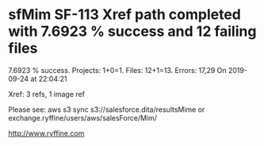 # sfMim SF-113 Xref path completed with 7.6923 % success and 12 failing files

7.6923 % success. Projects: 1+0=1.  Files: 12+1=13. Errors: 17,29  On 2019-09-24 at 22:04:21

Xref: 3 refs, 1 image ref

Please see: aws s3 sync s3://salesforce.dita/resultsMime or exchange.ryffine/users/aws/salesForce/Mim/

http://www.ryffine.com
